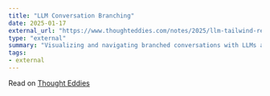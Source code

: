 ```yaml
---
title: "LLM Conversation Branching"
date: 2025-01-17
external_url: "https://www.thoughteddies.com/notes/2025/llm-tailwind-react?ref=danielcorin.com"
type: "external"
summary: "Visualizing and navigating branched conversations with LLMs and embeddings"
tags:
- external
---
```


Read on [Thought Eddies](https://www.thoughteddies.com/notes/2025/llm-tailwind-react?ref=danielcorin.com)

